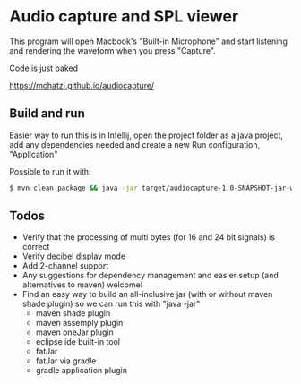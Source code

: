 # Audio capture and SPL viewer
This program will open Macbook's "Built-in Microphone" and start listening and rendering the waveform when you press "Capture". 

Code is just baked

https://mchatzi.github.io/audiocapture/

## Build and run
Easier way to run this is in Intellij, open the project folder as a java project, add any dependencies needed and create a new Run configuration, "Application"

Possible to run it with:
```bash
$ mvn clean package && java -jar target/audiocapture-1.0-SNAPSHOT-jar-with-dependencies.jar
```
## Todos
* Verify that the processing of multi bytes (for 16 and 24 bit signals) is correct
* Verify decibel display mode
* Add 2-channel support
* Any suggestions for dependency management and easier setup (and alternatives to maven) welcome!
* Find an easy way to build an all-inclusive jar (with or without maven shade plugin) so we can run this with "java -jar"
    * maven shade plugin
    * maven assemply plugin
    * maven oneJar plugin
    * eclipse ide built-in tool
    * fatJar
    * fatJar via gradle
    * gradle application plugin
